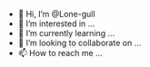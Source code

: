 - 👋 Hi, I’m @Lone-gull
- 👀 I’m interested in ...
- 🌱 I’m currently learning ...
- 💞️ I’m looking to collaborate on ...
- 📫 How to reach me ...

<!---
Lone-gull/Lone-gull is a ✨ special ✨ repository because its `README.md` (this file) appears on your GitHub profile.
You can click the Preview link to take a look at your changes.
--->
